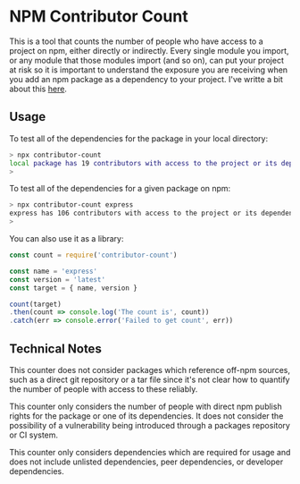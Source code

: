 NPM Contributor Count
=====================

This is a tool that counts the number of people who have access to a project on 
npm, either directly or indirectly. Every single module you import, or any 
module that those modules import (and so on), can put your project at risk so
it is important to understand the exposure you are receiving when you add an npm
package as a dependency to your project. I've writte a bit about this [here].

Usage
-----

To test all of the dependencies for the package in your local directory:

```bash
> npx contributor-count
local package has 19 contributors with access to the project or its dependencies
>
```

To test all of the dependencies for a given package on npm:

```bash
> npx contributor-count express
express has 106 contributors with access to the project or its dependencies
>
```

You can also use it as a library:

```javascript
const count = require('contributor-count')

const name = 'express'
const version = 'latest'
const target = { name, version }

count(target)
.then(count => console.log('The count is', count))
.catch(err => console.error('Failed to get count', err))
```

Technical Notes
---------------

This counter does not consider packages which reference off-npm sources, such 
as a direct git repository or a tar file since it's not clear how to quantify
the number of people with access to these reliably.

This counter only considers the number of people with direct npm publish rights
for the package or one of its dependencies. It does not consider the possibility
of a vulnerability being introduced through a packages repository or CI system.

This counter only considers dependencies which are required for usage and does
not include unlisted dependencies, peer dependencies, or developer dependencies.

[here]: https://fosterelli.co/stealing-credentials-with-a-malicious-node-module.html
